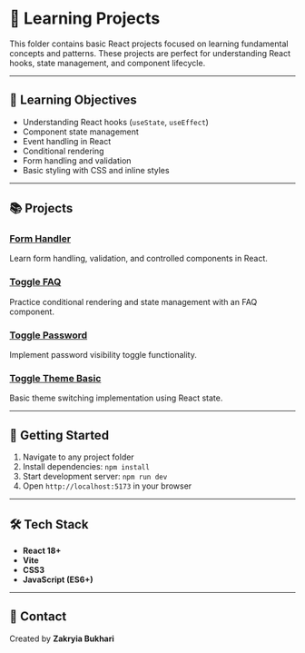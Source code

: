 # 📖 Learning Projects

This folder contains basic React projects focused on learning fundamental concepts and patterns. These projects are perfect for understanding React hooks, state management, and component lifecycle.

---

## 🎯 Learning Objectives

- Understanding React hooks (`useState`, `useEffect`)
- Component state management
- Event handling in React
- Conditional rendering
- Form handling and validation
- Basic styling with CSS and inline styles

---

## 📚 Projects

### [Form Handler](form-handler/)
Learn form handling, validation, and controlled components in React.

### [Toggle FAQ](toggle-faq/)
Practice conditional rendering and state management with an FAQ component.

### [Toggle Password](toggle-password/)
Implement password visibility toggle functionality.

### [Toggle Theme Basic](toggle-theme-basic/)
Basic theme switching implementation using React state.

---

## 🚀 Getting Started

1. Navigate to any project folder
2. Install dependencies: `npm install`
3. Start development server: `npm run dev`
4. Open `http://localhost:5173` in your browser

---

## 🛠️ Tech Stack

- **React 18+**
- **Vite**
- **CSS3**
- **JavaScript (ES6+)**

---

## 📧 Contact

Created by **Zakryia Bukhari**